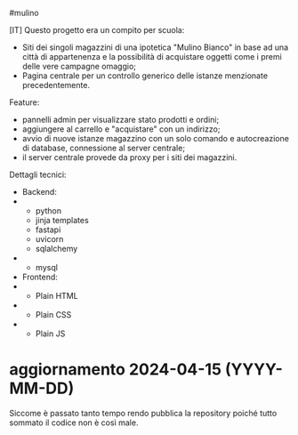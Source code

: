 #mulino

[IT]
Questo progetto era un compito per scuola:
- Siti dei singoli magazzini di una ipotetica "Mulino Bianco" in base ad una città di appartenenza e la possibilità di acquistare oggetti come i premi delle vere campagne omaggio;
- Pagina centrale per un controllo generico delle istanze menzionate precedentemente.

Feature:
- pannelli admin per visualizzare stato prodotti e ordini;
- aggiungere al carrello e "acquistare" con un indirizzo;
- avvio di nuove istanze magazzino con un solo comando e autocreazione di database, connessione al server centrale;
- il server centrale provede da proxy per i siti dei magazzini.

Dettagli tecnici:
- Backend:
- - python
  - jinja templates
  - fastapi
  - uvicorn
  - sqlalchemy
- - mysql
- Frontend:
- - Plain HTML
- - Plain CSS
- - Plain JS 

# aggiornamento 2024-04-15 (YYYY-MM-DD)
Siccome è passato tanto tempo rendo pubblica la repository poiché tutto sommato il codice non è così male.
